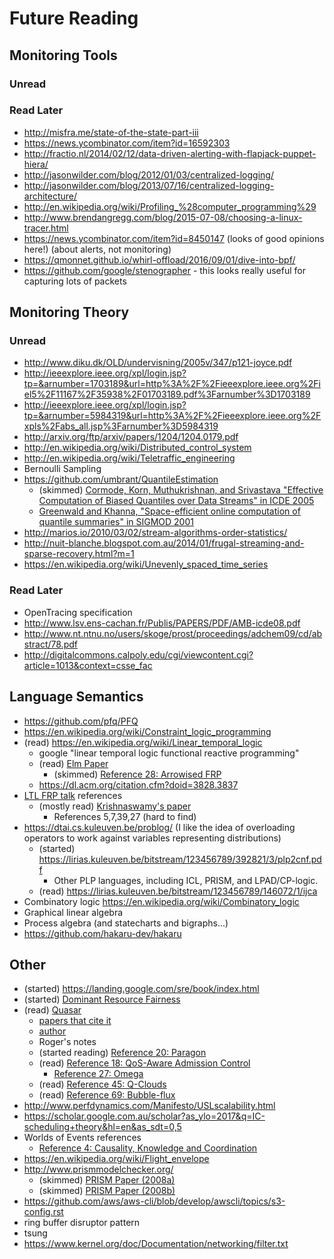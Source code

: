 # Future Reading

## Monitoring Tools

### Unread

### Read Later

* http://misfra.me/state-of-the-state-part-iii
* https://news.ycombinator.com/item?id=16592303
* http://fractio.nl/2014/02/12/data-driven-alerting-with-flapjack-puppet-hiera/
* http://jasonwilder.com/blog/2012/01/03/centralized-logging/
* http://jasonwilder.com/blog/2013/07/16/centralized-logging-architecture/
* http://en.wikipedia.org/wiki/Profiling_%28computer_programming%29
* http://www.brendangregg.com/blog/2015-07-08/choosing-a-linux-tracer.html
* https://news.ycombinator.com/item?id=8450147 (looks of good opinions here!) (about alerts, not monitoring)
* https://qmonnet.github.io/whirl-offload/2016/09/01/dive-into-bpf/
* https://github.com/google/stenographer - this looks really useful for capturing lots of packets

## Monitoring Theory

### Unread

* http://www.diku.dk/OLD/undervisning/2005v/347/p121-joyce.pdf
* http://ieeexplore.ieee.org/xpl/login.jsp?tp=&arnumber=1703189&url=http%3A%2F%2Fieeexplore.ieee.org%2Fiel5%2F11167%2F35938%2F01703189.pdf%3Farnumber%3D1703189
* http://ieeexplore.ieee.org/xpl/login.jsp?tp=&arnumber=5984319&url=http%3A%2F%2Fieeexplore.ieee.org%2Fxpls%2Fabs_all.jsp%3Farnumber%3D5984319
* http://arxiv.org/ftp/arxiv/papers/1204/1204.0179.pdf
* http://en.wikipedia.org/wiki/Distributed_control_system
* http://en.wikipedia.org/wiki/Teletraffic_engineering
* Bernoulli Sampling
* https://github.com/umbrant/QuantileEstimation
    * (skimmed) [Cormode, Korn, Muthukrishnan, and Srivastava "Effective Computation of Biased Quantiles over Data Streams" in ICDE 2005](https://www.cs.rutgers.edu/~muthu/bquant.pdf)
    * [Greenwald and Khanna, "Space-efficient online computation of quantile summaries" in SIGMOD 2001](http://www.cs.dartmouth.edu/~ac/Teach/CS49-Fall11/Papers/greenwald-quantiles.pdf)
* http://marios.io/2010/03/02/stream-algorithms-order-statistics/
* http://nuit-blanche.blogspot.com.au/2014/01/frugal-streaming-and-sparse-recovery.html?m=1
* https://en.wikipedia.org/wiki/Unevenly_spaced_time_series

### Read Later

* OpenTracing specification
* http://www.lsv.ens-cachan.fr/Publis/PAPERS/PDF/AMB-icde08.pdf
* http://www.nt.ntnu.no/users/skoge/prost/proceedings/adchem09/cd/abstract/78.pdf
* http://digitalcommons.calpoly.edu/cgi/viewcontent.cgi?article=1013&context=csse_fac

## Language Semantics

* https://github.com/pfq/PFQ
* https://en.wikipedia.org/wiki/Constraint_logic_programming
* (read) https://en.wikipedia.org/wiki/Linear_temporal_logic
    * google "linear temporal logic functional reactive programming"
    * (read) [Elm Paper](https://www.seas.harvard.edu/sites/default/files/files/archived/Czaplicki.pdf)
        * (skimmed) [Reference 28: Arrowised FRP](http://haskell.cs.yale.edu/wp-content/uploads/2011/02/workshop-02.pdf)
    * https://dl.acm.org/citation.cfm?doid=3828.3837
* [LTL FRP talk](https://www.slideshare.net/SergeiWinitzki/temporal-logic-and-functional-reactive-programming) references
    * (mostly read) [Krishnaswamy's paper](https://people.mpi-sws.org/~neelk/simple-frp.pdf)
        * References 5,7,39,27 (hard to find)
* https://dtai.cs.kuleuven.be/problog/ (I like the idea of overloading operators to work against variables representing distributions)
    * (started) https://lirias.kuleuven.be/bitstream/123456789/392821/3/plp2cnf.pdf
        * Other PLP languages, including ICL, PRISM, and LPAD/CP-logic.
    * (read) https://lirias.kuleuven.be/bitstream/123456789/146072/1/ijca
* Combinatory logic https://en.wikipedia.org/wiki/Combinatory_logic
* Graphical linear algebra
* Process algebra (and statecharts and bigraphs...)
* https://github.com/hakaru-dev/hakaru

## Other

* (started) https://landing.google.com/sre/book/index.html
* (started) [Dominant Resource Fairness](https://people.eecs.berkeley.edu/~alig/papers/drf.pdf)
* (read) [Quasar](http://www.industry-academia.org/download/2014-asplos-quasar-Stanford-paper.pdf)
    * [papers that cite it](https://scholar.google.com.au/scholar?gws_rd=cr&dcr=0&um=1&ie=UTF-8&lr&cites=9277981620153489554)
    * [author](http://www.csl.cornell.edu/~delimitrou/)
    * Roger's notes
    * (started reading) [Reference 20: Paragon](http://csl.stanford.edu/~christos/publications/2013.paragon.asplos.pdf)
    * (read) [Reference 18: QoS-Aware Admission Control](https://www.usenix.org/system/files/conference/icac13/icac13_delimitrou.pdf)
        * [Reference 27: Omega](https://static.googleusercontent.com/media/research.google.com/en//pubs/archive/41684.pdf)
    * (read) [Reference 45: Q-Clouds](https://www.microsoft.com/en-us/research/wp-content/uploads/2010/04/QClouds.pdf)
    * (read) [Reference 69: Bubble-flux](http://clarity-lab.org/wp-content/papercite-data/pdf/yang13isca.pdf)
* http://www.perfdynamics.com/Manifesto/USLscalability.html
* https://scholar.google.com.au/scholar?as_ylo=2017&q=IC-scheduling+theory&hl=en&as_sdt=0,5
* Worlds of Events references
    * [Reference 4: Causality, Knowledge and Coordination](https://arxiv.org/pdf/1112.4428.pdf)
* https://en.wikipedia.org/wiki/Flight_envelope
* http://www.prismmodelchecker.org/
    * (skimmed) [PRISM Paper (2008a)](https://link.springer.com/chapter/10.1007/978-3-540-78652-8_5)
    * (skimmed) [PRISM Paper (2008b)](https://link.springer.com/article/10.1007%2Fs10844-008-0062-7)
* https://github.com/aws/aws-cli/blob/develop/awscli/topics/s3-config.rst
* ring buffer disruptor pattern
* tsung
* https://www.kernel.org/doc/Documentation/networking/filter.txt
